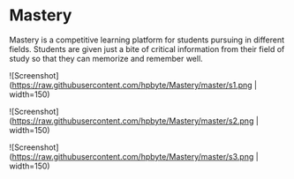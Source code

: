 # Mastery

Mastery is a competitive learning platform for students pursuing in different fields. Students are given just a bite of critical information from their field of study so that they can memorize and remember well. 

![Screenshot](https://raw.githubusercontent.com/hpbyte/Mastery/master/s1.png | width=150)

![Screenshot](https://raw.githubusercontent.com/hpbyte/Mastery/master/s2.png | width=150)

![Screenshot](https://raw.githubusercontent.com/hpbyte/Mastery/master/s3.png | width=150)
